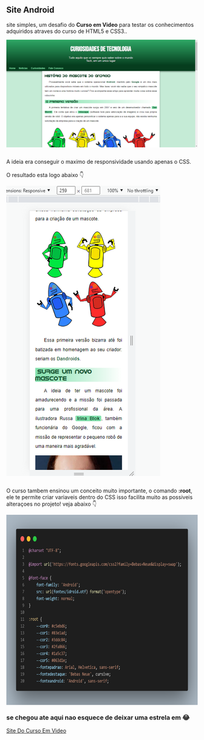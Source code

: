 ## Site Android
site simples, um desafio do <strong>Curso em Video</strong> para testar os conhecimentos adquiridos atraves do curso de HTML5 e CSS3..

<img align="center" alt="site android" src="https://github.com/caiosouza25/Desafio-Curso-em-video/blob/main/desafio10/Imagens-REDME/site%20pc.png?raw=true">

##
   A ideia era conseguir o maximo de responsividade usando apenas o CSS.<br><br>
   O resultado esta logo abaixo :point_down:
   
   <img align="center" alt="site android no smartphone" src="https://github.com/caiosouza25/Desafio-Curso-em-video/blob/main/desafio10/Imagens-REDME/sitecel.png?raw=true">
   
##
  O curso tambem ensinou um conceito muito importante, o comando <strong>:root</strong>, ele te permite criar variaveis dentro do CSS
  isso facilita muito as possiveis alteraçoes no projeto! veja abaixo :point_down:
  
  
  <img align="center" alt="comando :root" height="500px" width="650px" src="https://github.com/caiosouza25/Desafio-Curso-em-video/blob/main/desafio10/Imagens-REDME/paleta%20de%20cores.png?raw=true">
  
  
  ### se chegou ate aqui nao esquece de deixar uma estrela em  😂
  
  <a href="https://www.cursoemvideo.com" target="_blank">Site Do Curso Em Video</a>
